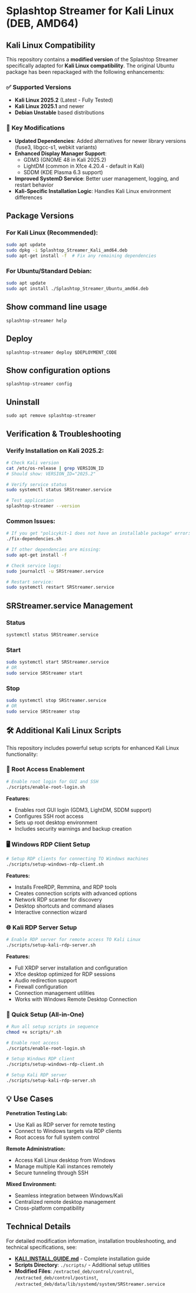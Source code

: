 # Splashtop Streamer for Kali Linux (DEB, AMD64)

## Kali Linux Compatibility

This repository contains a **modified version** of the Splashtop Streamer specifically adapted for **Kali Linux compatibility**. The original Ubuntu package has been repackaged with the following enhancements:

### ✅ **Supported Versions**
- **Kali Linux 2025.2** (Latest - Fully Tested)
- **Kali Linux 2025.1** and newer
- **Debian Unstable** based distributions

### 🔧 **Key Modifications**
- **Updated Dependencies**: Added alternatives for newer library versions (fuse3, libgcc-s1, webkit variants)
- **Enhanced Display Manager Support**: 
  - GDM3 (GNOME 48 in Kali 2025.2)
  - LightDM (common in Xfce 4.20.4 - default in Kali)
  - SDDM (KDE Plasma 6.3 support)
- **Improved SystemD Service**: Better user management, logging, and restart behavior
- **Kali-Specific Installation Logic**: Handles Kali Linux environment differences

## Package Versions

### For Kali Linux (Recommended):
```bash
sudo apt update
sudo dpkg -i Splashtop_Streamer_Kali_amd64.deb
sudo apt-get install -f  # Fix any remaining dependencies
```

### For Ubuntu/Standard Debian:
```bash
sudo apt update  
sudo apt install ./Splashtop_Streamer_Ubuntu_amd64.deb
```

## Show command line usage

    splashtop-streamer help

## Deploy

    splashtop-streamer deploy $DEPLOYMENT_CODE

## Show configuration options

    splashtop-streamer config

## Uninstall

    sudo apt remove splashtop-streamer

## Verification & Troubleshooting

### Verify Installation on Kali 2025.2:
```bash
# Check Kali version
cat /etc/os-release | grep VERSION_ID
# Should show: VERSION_ID="2025.2"

# Verify service status
sudo systemctl status SRStreamer.service

# Test application
splashtop-streamer --version
```

### Common Issues:
```bash
# If you get "policykit-1 does not have an installable package" error:
./fix-dependencies.sh

# If other dependencies are missing:
sudo apt-get install -f

# Check service logs:
sudo journalctl -u SRStreamer.service

# Restart service:
sudo systemctl restart SRStreamer.service
```

## SRStreamer.service Management

### Status
```bash
systemctl status SRStreamer.service
```

### Start
```bash
sudo systemctl start SRStreamer.service
# OR
sudo service SRStreamer start
```

### Stop
```bash
sudo systemctl stop SRStreamer.service  
# OR
sudo service SRStreamer stop
```

## 🛠️ Additional Kali Linux Scripts

This repository includes powerful setup scripts for enhanced Kali Linux functionality:

### 🔐 Root Access Enablement
```bash
# Enable root login for GUI and SSH
./scripts/enable-root-login.sh
```
**Features:**
- Enables root GUI login (GDM3, LightDM, SDDM support)  
- Configures SSH root access
- Sets up root desktop environment
- Includes security warnings and backup creation

### 🖥️ Windows RDP Client Setup
```bash  
# Setup RDP clients for connecting TO Windows machines
./scripts/setup-windows-rdp-client.sh
```
**Features:**
- Installs FreeRDP, Remmina, and RDP tools
- Creates connection scripts with advanced options
- Network RDP scanner for discovery
- Desktop shortcuts and command aliases
- Interactive connection wizard

### 🌐 Kali RDP Server Setup  
```bash
# Enable RDP server for remote access TO Kali Linux
./scripts/setup-kali-rdp-server.sh
```
**Features:**
- Full XRDP server installation and configuration
- Xfce desktop optimized for RDP sessions
- Audio redirection support
- Firewall configuration
- Connection management utilities
- Works with Windows Remote Desktop Connection

### 🚀 Quick Setup (All-in-One)
```bash
# Run all setup scripts in sequence
chmod +x scripts/*.sh

# Enable root access
./scripts/enable-root-login.sh

# Setup Windows RDP client  
./scripts/setup-windows-rdp-client.sh

# Setup Kali RDP server
./scripts/setup-kali-rdp-server.sh
```

## 💡 Use Cases

**Penetration Testing Lab:**
- Use Kali as RDP server for remote testing
- Connect to Windows targets via RDP clients
- Root access for full system control

**Remote Administration:**
- Access Kali Linux desktop from Windows
- Manage multiple Kali instances remotely
- Secure tunneling through SSH

**Mixed Environment:**
- Seamless integration between Windows/Kali
- Centralized remote desktop management
- Cross-platform compatibility

## Technical Details

For detailed modification information, installation troubleshooting, and technical specifications, see:
- **[KALI_INSTALL_GUIDE.md](./KALI_INSTALL_GUIDE.md)** - Complete installation guide
- **Scripts Directory**: `./scripts/` - Additional setup utilities
- **Modified Files**: `/extracted_deb/control/control`, `/extracted_deb/control/postinst`, `/extracted_deb/data/lib/systemd/system/SRStreamer.service`


